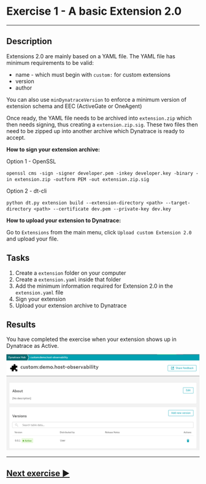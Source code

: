 # Exercise 1 - A basic Extension 2.0
---
## Description
Extensions 2.0 are mainly based on a YAML file. The YAML file has minimum requirements to be valid:
* name - which must begin with `custom:` for custom extensions
* version
* author

You can also use `minDynatraceVersion` to enforce a minimum version of extension schema and EEC (ActiveGate or OneAgent)

Once ready, the YAML file needs to be archived into `extension.zip` which then needs signing, thus creating a `extension.zip.sig`. These two files then need to be zipped up into another archive which Dynatrace is ready to accept.

**How to sign your extension archive:**

Option 1 - OpenSSL
```shell
openssl cms -sign -signer developer.pem -inkey developer.key -binary -in extension.zip -outform PEM -out extension.zip.sig
```
Option 2 - dt-cli
```shell
python dt.py extension build --extension-directory <path> --target-directory <path> --certificate dev.pem --private-key dev.key
```

**How to upload your extension to Dynatrace:**

Go to `Extensions` from the main menu, click `Upload custom Extension 2.0` and upload your file.

## Tasks
1. Create a `extension` folder on your computer
2. Create a `extension.yaml` inside that folder
3. Add the minimum information required for Extension 2.0 in the `extension.yaml` file
4. Sign your extension
5. Upload your extension archive to Dynatrace

## Results
You have completed the exercise when your extension shows up in Dynatrace as Active.

![result](../1_Basic-Extension/img/result.png)

---
## [Next exercise ▶](../2_WMI-DataSource)
